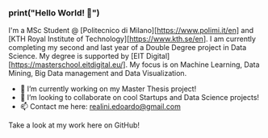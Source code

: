 ### print("Hello World! 👋")

I'm a MSc Student @ [Politecnico di Milano][https://www.polimi.it/en] and [KTH Royal Institute of Technology][https://www.kth.se/en]. I am currently completing my second and last year of a Double Degree project in Data Science. My degree is supported by [EIT Digital][https://masterschool.eitdigital.eu/]. My focus is on Machine Learning, Data Mining, Big Data management and Data Visualization.

- 🔭 I’m currently working on my Master Thesis project!
- 👯 I’m looking to collaborate on cool Startups and Data Science projects!
- 📫 Contact me here: realini.edoardo@gmail.com

Take a look at my work here on GitHub!

<!-- - ⚡ Fun fact: ... -->
